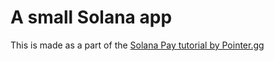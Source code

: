 # A small Solana app

This is made as a part of the [Solana Pay tutorial by Pointer.gg](https://www.pointer.gg/tutorials/solana-pay-irl-payments)
